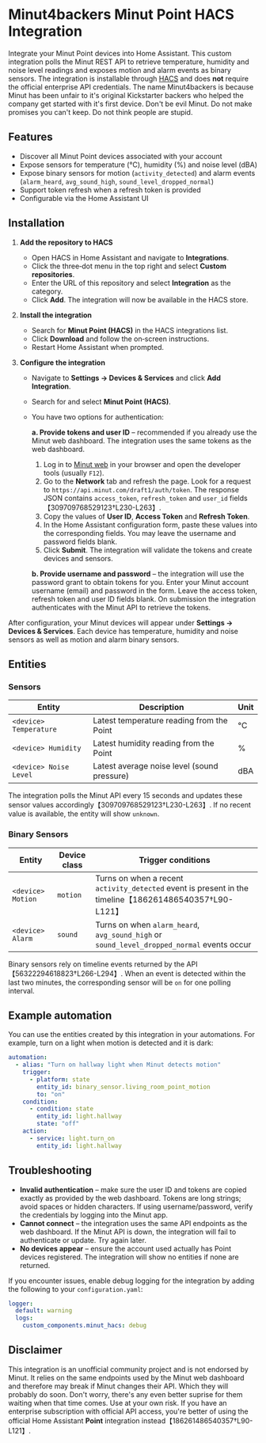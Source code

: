 # Minut4backers Minut Point HACS Integration

Integrate your Minut Point devices into Home Assistant. This custom integration polls the Minut REST API to retrieve temperature, humidity and noise level readings and exposes motion and alarm events as binary sensors. The integration is installable through [HACS](https://hacs.xyz/) and does **not** require the official enterprise API credentials. The name Minut4backers is because Minut has been unfair to it's original Kickstarter backers who helped the company get started with it's first device. Don't be evil Minut. Do not make promises you can't keep. Do not think people are stupid.

## Features

- Discover all Minut Point devices associated with your account
- Expose sensors for temperature (°C), humidity (%) and noise level (dBA)
- Expose binary sensors for motion (`activity_detected`) and alarm events (`alarm_heard`, `avg_sound_high`, `sound_level_dropped_normal`)
- Support token refresh when a refresh token is provided
- Configurable via the Home Assistant UI

## Installation

1. **Add the repository to HACS**

   - Open HACS in Home Assistant and navigate to **Integrations**.
   - Click the three‑dot menu in the top right and select **Custom repositories**.
   - Enter the URL of this repository and select **Integration** as the category.
   - Click **Add**. The integration will now be available in the HACS store.

2. **Install the integration**

   - Search for **Minut Point (HACS)** in the HACS integrations list.
   - Click **Download** and follow the on‑screen instructions.
   - Restart Home Assistant when prompted.

3. **Configure the integration**

   - Navigate to **Settings → Devices & Services** and click **Add Integration**.
   - Search for and select **Minut Point (HACS)**.
   - You have two options for authentication:

     **a. Provide tokens and user ID** – recommended if you already use the Minut web dashboard. The integration uses the same tokens as the web dashboard.

     1. Log in to [Minut web](https://web.minut.com) in your browser and open the developer tools (usually `F12`).
     2. Go to the **Network** tab and refresh the page. Look for a request to `https://api.minut.com/draft1/auth/token`. The response JSON contains `access_token`, `refresh_token` and `user_id` fields【309709768529123†L230-L263】.
     3. Copy the values of **User ID**, **Access Token** and **Refresh Token**.
     4. In the Home Assistant configuration form, paste these values into the corresponding fields. You may leave the username and password fields blank.
     5. Click **Submit**. The integration will validate the tokens and create devices and sensors.

     **b. Provide username and password** – the integration will use the password grant to obtain tokens for you. Enter your Minut account username (email) and password in the form. Leave the access token, refresh token and user ID fields blank. On submission the integration authenticates with the Minut API to retrieve the tokens.

After configuration, your Minut devices will appear under **Settings → Devices & Services**. Each device has temperature, humidity and noise sensors as well as motion and alarm binary sensors.

## Entities

### Sensors

| Entity                 | Description                                 | Unit |
| ---------------------- | ------------------------------------------- | ---- |
| `<device> Temperature` | Latest temperature reading from the Point   | °C   |
| `<device> Humidity`    | Latest humidity reading from the Point      | %    |
| `<device> Noise Level` | Latest average noise level (sound pressure) | dBA  |

The integration polls the Minut API every 15 seconds and updates these sensor values accordingly【309709768529123†L230-L263】. If no recent value is available, the entity will show `unknown`.

### Binary Sensors

| Entity | Device class | Trigger conditions |
| --- | --- | --- |
| `<device> Motion` | `motion` | Turns on when a recent `activity_detected` event is present in the timeline【186261486540357†L90-L121】 |
| `<device> Alarm` | `sound` | Turns on when `alarm_heard`, `avg_sound_high` or `sound_level_dropped_normal` events occur |

Binary sensors rely on timeline events returned by the API【56322294618823†L266-L294】. When an event is detected within the last two minutes, the corresponding sensor will be `on` for one polling interval.

## Example automation

You can use the entities created by this integration in your automations. For example, turn on a light when motion is detected and it is dark:

```yaml
automation:
  - alias: "Turn on hallway light when Minut detects motion"
    trigger:
      - platform: state
        entity_id: binary_sensor.living_room_point_motion
        to: "on"
    condition:
      - condition: state
        entity_id: light.hallway
        state: "off"
    action:
      - service: light.turn_on
        entity_id: light.hallway
```

## Troubleshooting

- **Invalid authentication** – make sure the user ID and tokens are copied exactly as provided by the web dashboard. Tokens are long strings; avoid spaces or hidden characters. If using username/password, verify the credentials by logging into the Minut app.
- **Cannot connect** – the integration uses the same API endpoints as the web dashboard. If the Minut API is down, the integration will fail to authenticate or update. Try again later.
- **No devices appear** – ensure the account used actually has Point devices registered. The integration will show no entities if none are returned.

If you encounter issues, enable debug logging for the integration by adding the following to your `configuration.yaml`:

```yaml
logger:
  default: warning
  logs:
    custom_components.minut_hacs: debug
```

## Disclaimer

This integration is an unofficial community project and is not endorsed by Minut. It relies on the same endpoints used by the Minut web dashboard and therefore may break if Minut changes their API. Which they will probably do soon. Don't worry, there's any even better suprise for them waiting when that time comes. Use at your own risk. If you have an enterprise subscription with official API access, you're better of using the official Home Assistant **Point** integration instead【186261486540357†L90-L121】.
